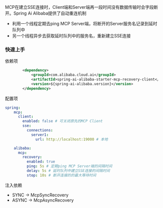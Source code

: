 MCP在建立SSE连接时，Client端和Server端再一段时间没有数据传输时会字段断开。Spring Ai Alibaba提供了自动重连机制
- 利用一个线程定期去ping MCP Server端，将断开的Server服务名记录到延时队列中
- 另一个线程异步去获取延时队列中的服务名，重新建立SSE连接

### 快速上手
依赖项
```xml
        <dependency>
            <groupId>com.alibaba.cloud.ai</groupId>
            <artifactId>spring-ai-alibaba-starter-mcp-recovery-client</artifactId>
            <version>${spring-ai-alibaba.version}</version>
        </dependency>
```
配置项

```yaml
spring:
    mcp:
      client:
        enabled: false # 可关闭原先的MCP Client 
        sse:
          connections:
            server1:
              url: http://localhost:19000 # 本地

    alibaba:
      mcp:
        recovery:
          enabled: true
          ping: 5s # 定期ping MCP Server端的间隔时间
          delay: 5s # 延时队列中建立SSE连接的间隔时间
          stop: 10s # 断开连接的的最大等待时间
```
注入依赖
- SYNC -> McpSyncRecovery
- ASYNC -> McpAsyncRecovery